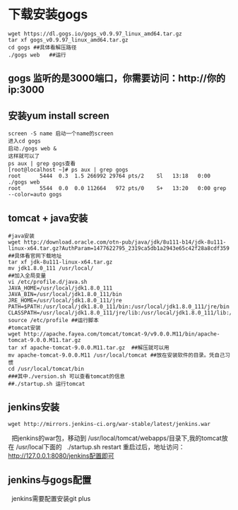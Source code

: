 # 下载安装gogs
    wget https://dl.gogs.io/gogs_v0.9.97_linux_amd64.tar.gz
    tar xf gogs_v0.9.97_linux_amd64.tar.gz
    cd gogs ##具体看解压路径
    ./gogs web   ##运行
    
## gogs 监听的是3000端口，你需要访问：http://你的ip:3000
## 安装yum install screen
    screen -S name 启动一个name的screen
    进入cd gogs
    启动./gogs web &
    这样就可以了
    ps aux | grep gogs查看
    [root@localhost ~]# ps aux | grep gogs
    root      5444  0.3  1.5 266992 29764 pts/2    Sl   13:18   0:00 ./gogs web
    root      5544  0.0  0.0 112664   972 pts/0    S+   13:20   0:00 grep --color=auto gogs

## tomcat + java安装
    #java安装
    wget http://download.oracle.com/otn-pub/java/jdk/8u111-b14/jdk-8u111-linux-x64.tar.gz?AuthParam=1477622795_2319ca5db1a2943e65c42f28a8cdf359 ##具体看官网下载地址
    tar xf jdk-8u111-linux-x64.tar.gz 
    mv jdk1.8.0_111 /usr/local/
    ##加入全局变量
    vi /etc/profile.d/java.sh
    JAVA_HOME=/usr/local/jdk1.8.0_111
    JAVA_BIN=/usr/local/jdk1.8.0_111/bin
    JRE_HOME=/usr/local/jdk1.8.0_111/jre
    PATH=$PATH:/usr/local/jdk1.8.0_111/bin:/usr/local/jdk1.8.0_111/jre/bin
    CLASSPATH=/usr/local/jdk1.8.0_111/jre/lib:/usr/local/jdk1.8.0_111/lib:/usr/local/jdk1.8.0_111/jre/lib/charsets.jar
    source /etc/profile ##运行脚本
    #tomcat安装
    wget http://apache.fayea.com/tomcat/tomcat-9/v9.0.0.M11/bin/apache-tomcat-9.0.0.M11.tar.gz
    tar xf apache-tomcat-9.0.0.M11.tar.gz  ##解压就可以用
    mv apache-tomcat-9.0.0.M11 /usr/local/tomcat ##放在安装软件的目录。凭自己习惯
    cd /usr/local/tomcat/bin
    ###其中./version.sh 可以查看tomcat的信息
    ##./startup.sh 运行tomcat
    
 ## jenkins安装
    wget http://mirrors.jenkins-ci.org/war-stable/latest/jenkins.war
    把jenkins的war包，移动到 /usr/local/tomcat/webapps/目录下,我的tomcat放在 /usr/local下面的
    ./startup.sh restart 重启过后，地址访问：http://127.0.0.1:8080/jenkins配置即可
  
 ## jenkins与gogs配置
    jenkins需要配置安装git plus
